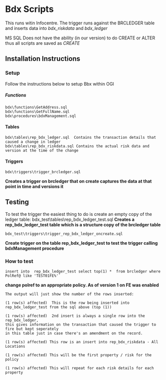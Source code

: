 # Bdx Scripts

This runs witin Infocentre. The trigger runs against the BRCLEDGER table and inserts data into *bdx_riskdata* and *bdx_ledger*

MS SQL Does not have the ability (in our version) to do CREATE or ALTER thus all scripts are saved as *CREATE*

## Installation Instructions

### Setup
Follow the instructions below to setup Bbx within OGI
##### Functions 

    bdx\functions\GetAddress.sql
    bdx\functions\GetFullName.sql
    bdx\procedures\bdxManagement.sql


#### Tables
    bdx\tables\rep_bdx_ledger.sql  Contains the transaction details that caused a change in ledger
    bdx\tables\rep_bdx_riskdata.sql Contains the actual risk data and version at the time of the change

#### Triggers
    bdx\triggers\trigger_brcledger.sql 
__Creates a trigger on **brcledger** that on create captures the data at that point in time and versions it__


## Testing 
To test the trigger the easiest thing to do is create an empty copy of the ledger table:
    bdx_test\tables\rep_bdx_ledger_test.sql
__Creates a rep_bdx_ledger_test table which is a structure copy of the brcledger table__

    bdx_test\triggers\trigger_rep_bdx_ledger_oncreate.sql
__Create trigger on the table rep_bdx_ledger_test to test the trigger calling bdxManagement procedure__

### How to test 

    insert into  rep_bdx_ledger_test select top(1) *  from brcledger where  PolRef@ like 'TEST01FE%'` 
__change polref to an appropriate policy. As of version 1 on __FE__ was enabled__


    The output will just show the number of the rows inserted:

    (1 row(s) affected)  This is the row being inserted into rep_bdx_ledger_test from the sql above (top (1))

    (1 row(s) affected)  2nd insert is always a single row into the rep_bdx_ledger, 
    this gives information on the transaction that caused the trigger to fire but kept seperately 
    in this table just in case there's an amendment on the record.

    (1 row(s) affected) This row is an insert into rep_bdx_riskdata - All Locations

    (1 row(s) affected) This will be the first property / risk for the policy

    (1 row(s) affected) This will repeat for each risk details for each property


    
